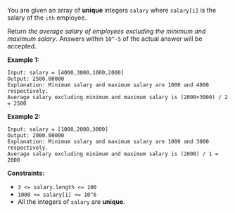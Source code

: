 You are given an array of **unique** integers `salary` where `salary[i]` is the salary of the `ith` employee.

Return _the average salary of employees excluding the minimum and maximum salary_. Answers within `10^-5` of the actual answer will be accepted.

**Example 1:**

```
Input: salary = [4000,3000,1000,2000]
Output: 2500.00000
Explanation: Minimum salary and maximum salary are 1000 and 4000 respectively.
Average salary excluding minimum and maximum salary is (2000+3000) / 2 = 2500
```

**Example 2:**

```
Input: salary = [1000,2000,3000]
Output: 2000.00000
Explanation: Minimum salary and maximum salary are 1000 and 3000 respectively.
Average salary excluding minimum and maximum salary is (2000) / 1 = 2000
```

**Constraints:**

- `3 <= salary.length <= 100`
- `1000 <= salary[i] <= 10^6`
- All the integers of `salary` are **unique**.

